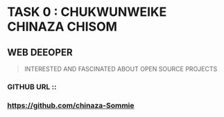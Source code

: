 # TASK 0 : CHUKWUNWEIKE CHINAZA CHISOM
## WEB DEEOPER 
> INTERESTED AND FASCINATED ABOUT OPEN SOURCE PROJECTS
### GITHUB URL ::
### https://github.com/chinaza-Sommie
